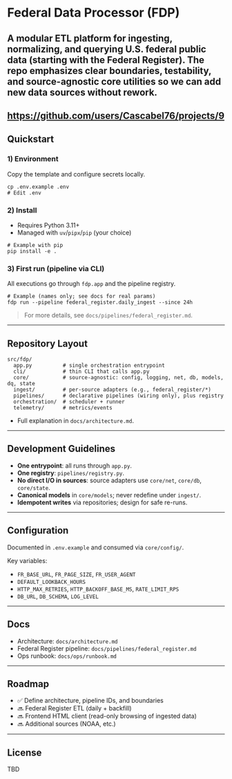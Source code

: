 # Federal Data Processor (FDP)

A modular ETL platform for ingesting, normalizing, and querying U.S. federal public data (starting with the Federal Register). The repo emphasizes clear boundaries, testability, and source-agnostic core utilities so we can add new data sources without rework.
---
https://github.com/users/Cascabel76/projects/9
---

## Quickstart

### 1) Environment

Copy the template and configure secrets locally.

```
cp .env.example .env
# Edit .env
```

### 2) Install

* Requires Python 3.11+
* Managed with `uv`/`pipx`/`pip` (your choice)

```
# Example with pip
pip install -e .
```

### 3) First run (pipeline via CLI)

All executions go through `fdp.app` and the pipeline registry.

```
# Example (names only; see docs for real params)
fdp run --pipeline federal_register.daily_ingest --since 24h
```

> For more details, see `docs/pipelines/federal_register.md`.

---

## Repository Layout

```
src/fdp/
  app.py          # single orchestration entrypoint
  cli/            # thin CLI that calls app.py
  core/           # source-agnostic: config, logging, net, db, models, dq, state
  ingest/         # per-source adapters (e.g., federal_register/*)
  pipelines/      # declarative pipelines (wiring only), plus registry
  orchestration/  # scheduler + runner
  telemetry/      # metrics/events
```

* Full explanation in `docs/architecture.md`.

---

## Development Guidelines

* **One entrypoint**: all runs through `app.py`.
* **One registry**: `pipelines/registry.py`.
* **No direct I/O in sources**: source adapters use `core/net`, `core/db`, `core/state`.
* **Canonical models** in `core/models`; never redefine under `ingest/`.
* **Idempotent writes** via repositories; design for safe re-runs.

---

## Configuration

Documented in `.env.example` and consumed via `core/config/`.

Key variables:

* `FR_BASE_URL`, `FR_PAGE_SIZE`, `FR_USER_AGENT`
* `DEFAULT_LOOKBACK_HOURS`
* `HTTP_MAX_RETRIES`, `HTTP_BACKOFF_BASE_MS`, `RATE_LIMIT_RPS`
* `DB_URL`, `DB_SCHEMA`, `LOG_LEVEL`

---

## Docs

* Architecture: `docs/architecture.md`
* Federal Register pipeline: `docs/pipelines/federal_register.md`
* Ops runbook: `docs/ops/runbook.md`

---

## Roadmap

* ✅ Define architecture, pipeline IDs, and boundaries
* 🔜 Federal Register ETL (daily + backfill)
* 🔜 Frontend HTML client (read-only browsing of ingested data)
* 🔜 Additional sources (NOAA, etc.)

---

## License

TBD
